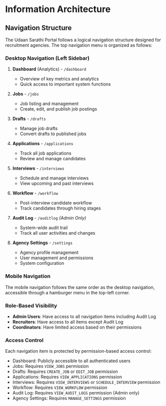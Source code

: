 # Information Architecture

## Navigation Structure

The Udaan Sarathi Portal follows a logical navigation structure designed for recruitment agencies. The top navigation menu is organized as follows:

### Desktop Navigation (Left Sidebar)
1. **Dashboard** (Analytics) - `/dashboard`
   - Overview of key metrics and analytics
   - Quick access to important system functions

2. **Jobs** - `/jobs`
   - Job listing and management
   - Create, edit, and publish job postings

3. **Drafts** - `/drafts`
   - Manage job drafts
   - Convert drafts to published jobs

4. **Applications** - `/applications`
   - Track all job applications
   - Review and manage candidates

5. **Interviews** - `/interviews`
   - Schedule and manage interviews
   - View upcoming and past interviews

6. **Workflow** - `/workflow`
   - Post-interview candidate workflow
   - Track candidates through hiring stages

7. **Audit Log** - `/auditlog` *(Admin Only)*
   - System-wide audit trail
   - Track all user activities and changes

8. **Agency Settings** - `/settings`
   - Agency profile management
   - User management and permissions
   - System configuration

### Mobile Navigation
The mobile navigation follows the same order as the desktop navigation, accessible through a hamburger menu in the top-left corner.

### Role-Based Visibility
- **Admin Users**: Have access to all navigation items including Audit Log
- **Recruiters**: Have access to all items except Audit Log
- **Coordinators**: Have limited access based on their permissions

### Access Control
Each navigation item is protected by permission-based access control:
- Dashboard: Publicly accessible to all authenticated users
- Jobs: Requires `VIEW_JOBS` permission
- Drafts: Requires `CREATE_JOB` or `EDIT_JOB` permission
- Applications: Requires `VIEW_APPLICATIONS` permission
- Interviews: Requires `VIEW_INTERVIEWS` or `SCHEDULE_INTERVIEW` permission
- Workflow: Requires `VIEW_WORKFLOW` permission
- Audit Log: Requires `VIEW_AUDIT_LOGS` permission (Admin only)
- Agency Settings: Requires `MANAGE_SETTINGS` permission